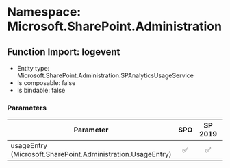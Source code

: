 # Namespace: Microsoft.SharePoint.Administration

## Function Import: logevent

- Entity type: Microsoft.SharePoint.Administration.SPAnalyticsUsageService
- Is composable: false
- Is bindable: false

### Parameters

Parameter | SPO | SP 2019 | SP 2016 | SP 2013
----------|:---:|:-------:|:-------:|:-------
usageEntry (Microsoft.SharePoint.Administration.UsageEntry) | ✅ | ✅ | ✅ | ✅
